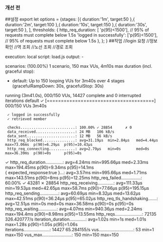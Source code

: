 ### 개선 전
##설정
       export let options = {stages: [{
            duration:'1m', target:50
        },{
            duration:'2m', target:100
        },{
            duration:'10s', target:150
        },{
            duration:'30s', target:50
        }, ],
        thresholds:
        {
            http_req_duration: [
            'p(95)<1500'], // 95% of requests must complete below 1.5s 'logged in successfully': ['p(95)<1500'], // 95% of requests must complete below 1.5s }, };
        }
##작업
    //login 요청
    //정보확인
    //역 조회
    //노선 조회
    //경로 조회


execution: local
script: load.js
output: -

scenarios: (100.00%) 1 scenario, 150 max VUs, 4m10s max duration (incl. graceful stop):
* default: Up to 150 looping VUs for 3m40s over 4 stages (gracefulRampDown: 30s, gracefulStop: 30s)


running (3m41.0s), 000/150 VUs, 14427 complete and 0 interrupted iterations
default ✓ [======================================] 000/150 VUs  3m40s

     ✓ logged in successfully
     ✓ retrieved member

     checks.........................: 100.00% ✓ 28854      ✗ 0    
     data_received..................: 24 MB   106 kB/s
     data_sent......................: 12 MB   56 kB/s
     http_req_blocked...............: avg=31.19µs  min=2.84µs   med=4.44µs  max=73.06ms  p(90)=6.29µs  p(95)=10.43µs 
     http_req_connecting............: avg=2.79µs   min=0s       med=0s      max=36.39ms  p(90)=0s      p(95)=0s      
✓ http_req_duration..............: avg=4.24ms   min=995.66µs med=2.33ms  max=194.45ms p(90)=9.34ms  p(95)=14.1ms  
{ expected_response:true }...: avg=3.57ms   min=995.66µs med=1.71ms  max=143.51ms p(90)=8ms     p(95)=12.25ms
http_req_failed................: 60.00%  ✓ 43281      ✗ 28854
http_req_receiving.............: avg=111.33µs min=19.53µs  med=42.65µs max=58.7ms   p(90)=77.66µs p(95)=195.15µs
http_req_sending...............: avg=60.69µs  min=8.32µs   med=13.62µs max=42.51ms  p(90)=36.24µs p(95)=65.02µs
http_req_tls_handshaking.......: avg=12.51µs  min=0s       med=0s      max=36.58ms  p(90)=0s      p(95)=0s      
http_req_waiting...............: avg=4.07ms   min=940.36µs med=2.24ms  max=194.4ms  p(90)=8.98ms  p(95)=13.55ms
http_reqs......................: 72135   326.420777/s
iteration_duration.............: avg=1.02s    min=1s       med=1.01s   max=1.28s    p(90)=1.05s   p(95)=1.06s   
iterations.....................: 14427   65.284155/s
vus............................: 53      min=1        max=150
vus_max........................: 150     min=150      max=150